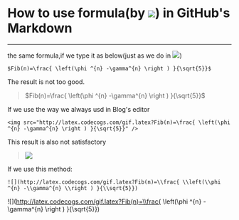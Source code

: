 ﻿# How to use formula(by ![](http://latex.codecogs.com/gif.latex?\\LaTeX)) in GitHub's Markdown 



---
the same formula,if we type it as below(just as we do in ![](http://latex.codecogs.com/gif.latex?\\LaTeX))
```
$Fib(n)=\frac{ \left(\phi ^{n} -\gamma^{n} \right ) }{\sqrt{5}}$
```
The result is not too good.
>$Fib(n)=\frac{ \left(\phi ^{n} -\gamma^{n} \right ) }{\sqrt{5}}$


If we use the way we always usd in Blog's editor
```
<img src="http://latex.codecogs.com/gif.latex?Fib(n)=\frac{ \left(\phi ^{n} -\gamma^{n} \right ) }{\sqrt{5}}" />
```
This result is also not satisfactory
><img src="http://latex.codecogs.com/gif.latex?Fib(n)=\frac{ \left(\phi ^{n} -\gamma^{n} \right ) }{\sqrt{5}}" />

If we use this method:
```
![](http://latex.codecogs.com/gif.latex?Fib(n)=\\frac{ \\left(\\phi ^{n} -\\gamma^{n} \\right ) }{\\sqrt{5}})
```
![](http://latex.codecogs.com/gif.latex?Fib(n)=\\frac{ \\left(\\phi ^{n} -\\gamma^{n} \\right ) }{\\sqrt{5}})






